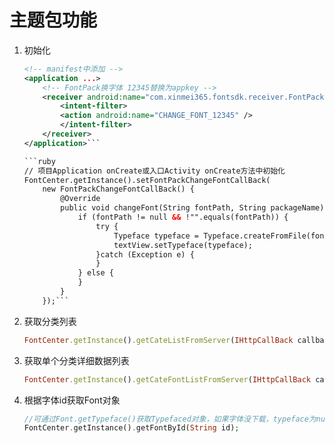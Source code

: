 # 主题包功能
1. 初始化

    ```xml
    <!-- manifest中添加 -->
    <application ...>
        <!-- FontPack换字体 12345替换为appkey -->
        <receiver android:name="com.xinmei365.fontsdk.receiver.FontPackChangeFontBroadcasrReceiver" >
            <intent-filter>
            <action android:name="CHANGE_FONT_12345" />
            </intent-filter>
        </receiver>
    </application>```

    ```ruby
    // 项目Application onCreate或入口Activity onCreate方法中初始化
	FontCenter.getInstance().setFontPackChangeFontCallBack(
	    new FontPackChangeFontCallBack() {
			@Override
			public void changeFont(String fontPath, String packageName) {
				if (fontPath != null && !"".equals(fontPath)) {
					try {
						Typeface typeface = Typeface.createFromFile(fontPath);
						textView.setTypeface(typeface);
				    }catch (Exception e) {
				    }
				} else {
                }
		    }
	    });```

2. 获取分类列表
    ```ruby
    FontCenter.getInstance().getCateListFromServer(IHttpCallBack callback, String country)
    ```
3. 获取单个分类详细数据列表

    ```ruby
    FontCenter.getInstance().getCateFontListFromServer(IHttpCallBack callback,String id)
    ```

4. 根据字体id获取Font对象

    ```php
    //可通过Font.getTypeface()获取Typefaced对象，如果字体没下载，typeface为null
    FontCenter.getInstance().getFontById(String id);
    ```


